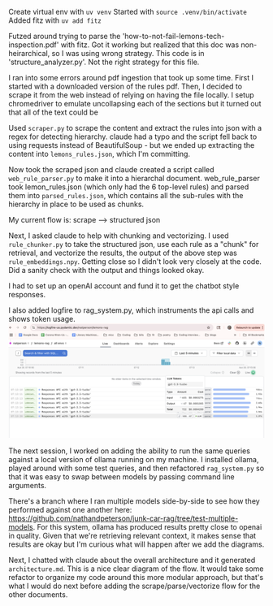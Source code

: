 Create virtual env with `uv venv`
Started with `source .venv/bin/activate`
Added fitz with `uv add fitz`

Futzed around trying to parse the 'how-to-not-fail-lemons-tech-inspection.pdf' with fitz.
Got it working but realized that this doc was non-heirarchical, so I was using wrong strategy.
This code is in 'structure_analyzer.py'. Not the right strategy for this file.

I ran into some errors around pdf ingestion that took up some time. First I started with a downloaded version of the rules pdf. Then, I decided to scrape it from the web instead of relying on having the file locally. I setup chromedriver to emulate uncollapsing each of the sections but it turned out that all of the text could be

Used `scraper.py` to scrape the content and extract the rules into json with a regex for detecting hierarchy. claude had a typo and the script fell back to using requests instead of BeautifulSoup - but we ended up extracting the content into `lemons_rules.json`, which I'm committing.

Now took the scraped json and claude created a script called `web_rule_parser.py` to make it into a
hierarchal document. web_rule_parser took lemon_rules.json (which only had the 6 top-level rules)
and parsed them into `parsed_rules.json`, which contains all the sub-rules with the hierarchy in place to be used as chunks.

My current flow is:
scrape --> structured json

Next, I asked claude to help with chunking and vectorizing. I used `rule_chunker.py` to take the
structured json, use each rule as a "chunk" for retrieval, and vectorize the results, the output of the above step was `rule_embeddings.npy`. Getting close so I didn't look very closely at the code. Did a sanity check with the output and things looked okay.

I had to set up an openAI account and fund it to get the chatbot style responses.

I also added logfire to rag_system.py, which instruments the api calls and shows token usage.
![logfire image](./assets/logfire.png)

The next session, I worked on adding the ability to run the same queries against a local version
of ollama running on my machine. I installed ollama, played around with some test queries, and
then refactored `rag_system.py` so that it was easy to swap between models by passing command
line arguments.

There's a branch where I ran multiple models side-by-side to see how they performed against one
another here: https://github.com/nathandpeterson/junk-car-rag/tree/test-multiple-models. For this
system, ollama has produced results pretty close to openai in quality. Given that we're retrieving
relevant context, it makes sense that results are okay but I'm curious what will happen after
we add the diagrams.

Next, I chatted with claude about the overall architecture and it generated `architecture.md`. This is a nice clear diagram of the flow. It would take some refactor to organize my code around this more modular approach, but that's what I would do next before adding the scrape/parse/vectorize flow for the other documents.
